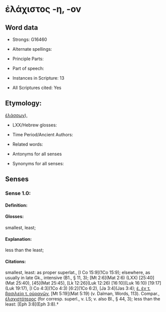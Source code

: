 # ἐλάχιστος -η, -ον

<!-- Status: S2=NeedsEdits -->
<!-- Lexica used for edits:   -->

## Word data

* Strongs: G16460

* Alternate spellings:



* Principle Parts: 


* Part of speech: 


* Instances in Scripture: 13

* All Scriptures cited: Yes

## Etymology: 

[ἐλάσσων]()), 

* LXX/Hebrew glosses: 


* Time Period/Ancient Authors: 


* Related words: 

* Antonyms for all senses

* Synonyms for all senses: 


## Senses 


### Sense  1.0: 

#### Definition: 

#### Glosses: 

smallest, least; 

#### Explanation: 

less than the least; 

#### Citations: 

smallest, least: as proper superlat., [I Co 15:9](1Co 15:9); elsewhere, as usually in late Gk., intensive (B1., § 11, 3); [Mt 2:6](Mat 2:6) (LXX) [25:40](Mat 25:40), [45](Mat 25:45), [Lk 12:26](Luk 12:26) [16:10](Luk 16:10) [19:17](Luk 19:17), [I Co 4:3](1Co 4:3) [6:2](1Co 6:2), [Ja 3:4](Jas 3:4); [ἐ. ἐν τ. βασιλείᾳ τ. οὐρανῶν](), [Mt 5:19](Mat 5:19) (v. Dalman, Words, 113). Compar., [ἐλαχιστότερος]() (for corresp. superl., v. LS; v. also Bl., § 44, 3); less than the least: [Eph 3:8](Eph 3:8).†
